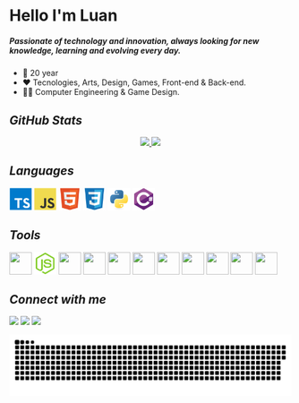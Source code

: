 # Hello I'm Luan

##### Passionate of technology and innovation, always looking for new knowledge, learning and evolving every day.

- 🎂 20 year
- ❤️ Tecnologies, Arts, Design, Games, Front-end & Back-end.
- 👨‍🎓 Computer Engineering & Game Design.

## _**GitHub Stats**_

<div align="center">
  <a href="https://github.com/MenddesLuan/" target="_blank"><img height="180em" src="https://github-readme-stats.vercel.app/api?username=MenddesLuan&show_icons=true&count_private=true&theme=react&hide_border=true&bg_color=0D1117" target="_blank"/>
  <img height="160em" src="https://github-readme-stats.vercel.app/api/top-langs/?username=MenddesLuan&show_icons=true&count_private=true&theme=react&hide_border=true&bg_color=0D1117"/>
 </a>
</div>
  
## _**Languages**_

<div background="red">
  <a href="https://www.typescriptlang.org/" target="_blank"><img width="40px" height="40px" src="https://raw.githubusercontent.com/devicons/devicon/master/icons/typescript/typescript-plain.svg" target="_blank"></a>
  <a href="https://developer.mozilla.org/en-US/docs/Web/JavaScript" target="_blank"><img width="40px" height="40px" src="https://raw.githubusercontent.com/devicons/devicon/master/icons/javascript/javascript-original.svg" alt="javascript" target="_blank"></a>
  <a href="https://developer.mozilla.org/en-US/docs/Web/HTML" target="_blank"><img width="40px" height="40px" src="https://raw.githubusercontent.com/devicons/devicon/master/icons/html5/html5-original.svg" alt="html5" target="_blank"/></a>
  <a href="https://developer.mozilla.org/en-US/docs/Web/CSS" target="_blank"><img width="40px" height="40px" src="https://raw.githubusercontent.com/devicons/devicon/master/icons/css3/css3-original.svg" alt="css3" target="_blank"/></a>
  <a href="https://www.python.org/" target="_blank"><img width="40px" height="40px" src="https://raw.githubusercontent.com/devicons/devicon/master/icons/python/python-original.svg" target="_blank"></a>
  <a href="https://docs.microsoft.com/pt-br/dotnet/csharp/tour-of-csharp/" target="_blank"><img width="40px" height="40px" src="https://raw.githubusercontent.com/devicons/devicon/master/icons/csharp/csharp-original.svg" target="_blank"></a>
<div>

  ## _**Tools**_

<div>
  <a href="https://code.visualstudio.com/" target="_blank"><img src="https://upload.wikimedia.org/wikipedia/commons/thumb/9/9a/Visual_Studio_Code_1.35_icon.svg/1024px-Visual_Studio_Code_1.35_icon.svg.png" target="_blank" width="40px" height="40px"/></a>
  <a href="https://nodejs.org/en/" target="_blank"><img width="40px" height="40px" src="https://raw.githubusercontent.com/devicons/devicon/master/icons/nodejs/nodejs-original.svg" alt="nodejs" target="_blank"/></a>
  <a href="https://git-scm.com/" target="_blank"><img width="40px" height="40px" src="https://upload.wikimedia.org/wikipedia/commons/3/3f/Git_icon.svg" target="_blank"/></a>
  <a href="https://www.adobe.com/br/products/photoshop.html" target="_blank"><img src="https://upload.wikimedia.org/wikipedia/commons/a/af/Adobe_Photoshop_CC_icon.svg" width="40px" height="40px" target="_blank"/></a>
  <a href="https://www.adobe.com/br/products/illustrator.html" target="_blank"><img src="https://upload.wikimedia.org/wikipedia/commons/f/fb/Adobe_Illustrator_CC_icon.svg" width="40px" height="40px" target="_blank"/></a>
  <a href="https://www.adobe.com/br/products/xd.html" target="_blank"><img src="https://upload.wikimedia.org/wikipedia/commons/c/c2/Adobe_XD_CC_icon.svg" width="40px" height="40px" target="_blank"/></a>
  <a href="https://www.adobe.com/br/products/aftereffects.html" target="_blank"><img src="https://upload.wikimedia.org/wikipedia/commons/c/cb/Adobe_After_Effects_CC_icon.svg" width="40px" height="40px" target="_blank"/></a>
  <a href="https://www.blender.org/" target="_blank"><img src="https://upload.wikimedia.org/wikipedia/commons/0/0c/Blender_logo_no_text.svg" width="40px" height="40px" target="_blank"/></a>
  <a href="https://krita.org/en/" target="_blank"><img src="https://upload.wikimedia.org/wikipedia/commons/3/31/Calligra_Krita_icon.svg" width="40px" height="40px" target="_blank"/></a>
  <a href="https://godotengine.org/" target="_blank"><img src="https://upload.wikimedia.org/wikipedia/commons/6/6a/Godot_icon.svg" width="40px" height="40px" target="_blank"/></a>
  <a href="https://unity.com/" target="_blank"><img src="https://i.imgur.com/2jOR1ua.png" width="40px" height="40px" target="_blank"/></a>
</div> 
  
 ## _**Connect with me**_
                                                                                                              
  <p align="left">
    <!-- <a href="#" target="_blank"><img src="https://img.shields.io/badge/-Instagram-%23E4405F?style=for-the-badge&logo=instagram&logoColor=white" target="_blank"></a> -->
   
  <a href="https://www.linkedin.com/in/luanderson-mendes/" target="_blank"><img src="https://img.shields.io/badge/-LinkedIn-%230077B5?style=for-the-badge&logo=linkedin&logoColor=white" target="_blank"></a>
  <a href = "mailto:luandersonpmendes@hotmail.com"><img src="https://img.shields.io/badge/-Email-%23333?style=for-the-badge&logo=gmail&logoColor=white" target="_blank"></a>
 <a href="https://discord.com/users/517071325819305995/" target="_blank"><img src="https://img.shields.io/badge/Discord-7289DA?style=for-the-badge&logo=discord&logoColor=white" target="_blank"></a> 
  
![Snake animation](https://github.com/MenddesLuan/MenddesLuan/blob/output/github-contribution-grid-snake.svg)
